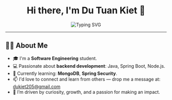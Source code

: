 
<h1 align="center">Hi there, I'm Du Tuan Kiet 👋</h1>


<p align="center">
  <img src="https://readme-typing-svg.herokuapp.com?font=Fira+Code&size=24&pause=1000&color=00BFFF&center=true&vCenter=true&width=600&lines=Software+Engineering+Student;Backend+Developer+%7C+Java+%7C+Spring+Boot+%7C+Node.js;Learning+MongoDB+and+Spring+Security;Welcome+to+my+GitHub+profile!" alt="Typing SVG" />
</p>

---

## 👨‍💻 About Me

- 🎓 I'm a **Software Engineering** student.
- 💻 Passionate about **backend development**: Java, Spring Boot, Node.js.
- 🌱 Currently learning: **MongoDB**, **Spring Security**.
- 📫 I'd love to connect and learn from others — drop me a message at: dukiet205@gmail.com
- 🚀 I’m driven by curiosity, growth, and a passion for making an impact.
